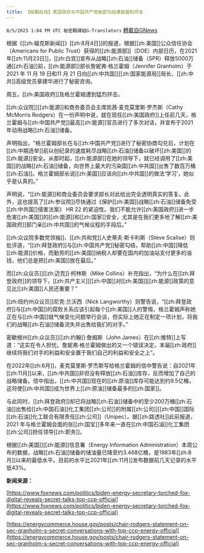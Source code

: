 ```yaml
---
title: 【秘翻在线】美国政府与中国共产党秘密勾结遭披露和抨击
---
```

`8/5/2023 1:04 PM UTC 秘密翻譯組G-Translators` [轉載自GNews](https://gnews.org/articles/1528063)

根据《[[zh:福克斯新闻]]》[[zh:8月4日]]的报道，根据[[zh:美国]]公众信任协会（Americans for Public Trust）获得的[[zh:能源部]]（DOE）内部日历，在2021年[[zh:11月23日]]，[[zh:白宫]]宣布从战略[[zh:石油]]储备（SPR）释放5000万通[[zh:石油]]前，[[zh:能源部]]部长詹妮弗·格兰霍姆（Jennifer Granholm）于 2021 年 11 月 19 日和11 月 21 日向[[zh:中共国]][[zh:国家能源局]]局长、[[zh:中共]]高级党员章建华进行了秘密咨询。

周五，[[zh:美国政府]]及格兰霍姆遭到猛烈抨击。

[[zh:众议院]][[zh:能源]]和商务委员会主席凯茜·麦克莫里斯·罗杰斯（Cathy McMorris Rodgers）在一份声明中说，就在现任[[zh:美国政府]]上任前几天，格兰霍姆与[[zh:中国共产党]]最高[[zh:能源]]官员进行了多次对话，并宣布于2021年动用战略[[zh:石油]]储备。

声明指出，“格兰霍姆部长在与[[zh:中国共产党]]进行了秘密协商勾兑后，计划在[[zh:中期选举]]前以创纪录的速度耗尽战略[[zh:石油]]储备以破坏[[zh:美国]]的[[zh:能源]]安全。从那时起，[[zh:能源部]]在她的领导下，就已经调用了[[zh:美国]]的战略[[zh:石油]]储备，向世界上最大的污染国[[zh:中共国]]出售了数百万桶[[zh:石油]]。格兰霍姆部长说[[zh:美国]]应该向[[zh:中共国]]的做法‘学习’，她似乎是认真的。”

声明说，“[[zh:能源]]和商业委员会要求部长对此给出完全透明真实的答复。此外，这也提高了[[zh:参议院]]尽快通过《保护[[zh:美国]]战略[[zh:石油]]储备免受[[zh:中共国]]侵害法案》 HR 22 的紧迫性。我们不能允许[[zh:美国政府]]进一步危害[[zh:美国]]的[[zh:能源]]和[[zh:国家]]安全，尤其是在我们更多地了解[[zh:美国政府]]部门亲[[zh:中共国]]的气候议程的手段后。”

[[zh:众议院多数党领袖]]、[[zh:共和党]]人史蒂夫·斯卡利斯（Steve Scalise）则批评道，“[[zh:拜登政府]]与[[zh:中国共产党]]秘密勾结，帮助[[zh:中国]]降低[[zh:能源]]价格，而勤劳的[[zh:美国]]纳税人却要在国内的加油站支付更多的油钱，他们总是把[[zh:美国]]放在最后。”

而[[zh:众议员]][[zh:迈克]]·柯林斯（Mike Collins）补充指出，“为什么在[[zh:拜登政府]]的领导下，[[zh:共产主义]][[zh:中国]]对[[zh:美国]][[zh:能源]]政策的意见比[[zh:美国]]人民还重要？”

[[zh:纽约州众议员]]尼克·兰沃西（Nick Langworthy）则警告说，“[[zh:拜登政府]]与[[zh:中国]]的腐败关系应该引起每个[[zh:美国]]人的警惕，格兰霍姆声称她正在与[[zh:中国]]就气候变化问题举行会谈，但实际上她正在制定一项计划，将我们的战略[[zh:石油]]储备流失并出售给我们的对手。”

密歇根州[[zh:众议员]][[zh:约翰]]·詹姆斯（John James）在[[zh:推特]]上写道：“这实在令人担忧。詹妮弗·格兰霍姆做出的又一个错误决定，本届[[zh:政府]]继续将我们对手的利益和安全置于我们自己的利益和安全之上”。

在2022年[[zh:6月]]，麦克莫里斯·罗杰斯写给格兰霍姆的信中警告说：自2021年[[zh:11月]]以来，[[zh:中共国]]非但没有释放[[zh:石油]]库存，反而增加了自己的战略储备。信中指出，[[zh:中共国]]现在的[[zh:原油]]库存可能达到约9.5亿桶，这将使[[zh:中共国]]成为世界上[[zh:原油]]储备最多的[[zh:国家]]。

与此同时，[[zh:拜登政府]]却已将战略[[zh:石油]]储备中的至少200万桶[[zh:石油]]出售给[[zh:中国石油]]化工集团[[zh:公司]]的附属[[zh:公司]][[zh:中国]]国际[[zh:石油]]化工联合有限责任[[zh:公司]]（Unipec）。据[[zh:路透社]]此前报道，2021 年与格兰霍姆会面的张[[zh:国宝]]多年来一直在[[zh:中国石油]]化工集团[[zh:公司]]担任领导[[zh:职务]]。

根据[[zh:美国]][[zh:能源]]信息署（Energy Information Administration）本周公布的数据，战略[[zh:石油]]储备的储油量已降至约3.468亿桶，是1983年[[zh:8月]]以来的最低水平。目前的水平比2021年[[zh:11月]]发布数据前几天记录的水平低43%。

**新闻来源：**

[https://www.foxnews.com/politics/biden-energy-secretary-torched-fox-digital-reveals-secret-talks-top-ccp-official](https://www.foxnews.com/politics/biden-energy-secretary-torched-fox-digital-reveals-secret-talks-top-ccp-official)

[https://energycommerce.house.gov/posts/chair-rodgers-statement-on-sec-granholm-s-secret-conversations-with-top-ccp-energy-official](https://energycommerce.house.gov/posts/chair-rodgers-statement-on-sec-granholm-s-secret-conversations-with-top-ccp-energy-official)
